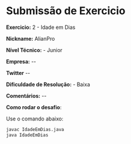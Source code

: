 # Submissão de Exercicio

**Exercicio:** 2 - Idade em Dias

**Nickname:** AlianPro

**Nível Técnico:** - Junior

**Empresa:**  --

**Twitter** --

**Dificuldade de Resolução:** - Baixa

**Comentários:** --

**Como rodar o desafio**:

Use o comando abaixo: 
```bash
javac IdadeEmDias.java
java IdadeEmDias
```